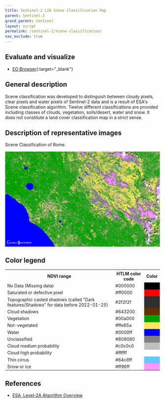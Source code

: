 ```yaml
---
title: Sentinel-2 L2A Scene Classification Map
parent: Sentinel-2
grand_parent: Sentinel
layout: script
permalink: /sentinel-2/scene-classification/
nav_exclude: true
---
```



## Evaluate and visualize

 - [EO Browser](https://sentinelshare.page.link/RZHb){:target="_blank"}

## General description

Scene classification was developed to distinguish between cloudy pixels, clear pixels and water pixels of Sentinel-2 data and is a result of ESA's Scene classification algorithm. Twelve different classifications are provided including classes of clouds, vegetation, soils/desert, water and snow. It does not constitute a land cover classification map in a strict sense.

## Description of representative images

Scene Classification of Rome. 

![NDVI of Rome](fig/fig1.png)

## Color legend
<table>
  <tr>
    <th>NDVI range</th>
    <th>HTLM color code</th>
    <th>Color</th>
  </tr>
  <tr>
    <td>No Data (Missing data)</td>
    <td>#000000</td>
    <td style="background-color: #000000;"></td>
  </tr>
  <tr>
    <td>Saturated or defective pixel</td>
    <td>#ff0000</td>
    <td style="background-color: #ff0000;"></td>
  </tr>
  <tr>
    <td>Topographic casted shadows (called "Dark features/Shadows" for data before 2022-01-25)</td>
    <td>#2f2f2f</td>
    <td style="background-color: #2f2f2f;"></td>
  </tr>
  <tr>
    <td>Cloud shadows</td>
    <td>#643200</td>
    <td style="background-color: #643200;"></td>
  </tr>
  <tr>
    <td>Vegetation</td>
    <td>#00a000</td>
    <td style="background-color: #00a000;"></td>
  </tr>
  <tr>
    <td>Not-vegetated</td>
    <td>#ffe65a</td>
    <td style="background-color: #ffe65a;"></td>
  </tr>
  <tr>
    <td>Water</td>
    <td>#0000ff</td>
    <td style="background-color: #0000ff;"></td>
  </tr>
  <tr>
    <td>Unclassified</td>
    <td>#808080</td>
    <td style="background-color: #808080;"></td>
  </tr>
  <tr>
    <td>Cloud medium probability</td>
    <td>#c0c0c0</td>
    <td style="background-color: #c0c0c0;"></td>
  </tr>
  <tr>
    <td>Cloud high probability</td>
    <td>#ffffff</td>
    <td style="background-color: #ffffff;"></td>
  </tr>
  <tr>
    <td>Thin cirrus</td>
    <td>#64c8ff</td>
    <td style="background-color: #64c8ff;"></td>
  </tr>
  <tr>
    <td>Snow or ice</td>
    <td>#ff96ff</td>
    <td style="background-color: #ff96ff;"></td>
  </tr>

</table>

## References

- [ESA, Level-2A Algorithm Overview](https://sentinels.copernicus.eu/web/sentinel/technical-guides/sentinel-2-msi/level-2a/algorithm-overview)
